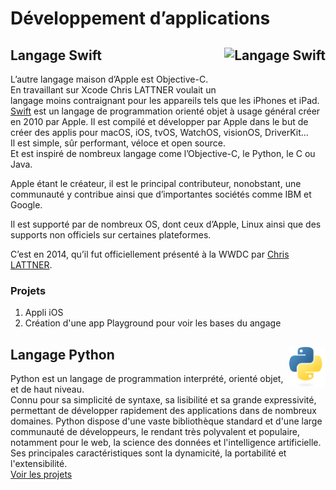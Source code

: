 # **Développement d’applications**
## **Langage Swift** <a href="https://github.com/MiKL5/"><img src="https://upload.wikimedia.org/wikipedia/commons/9/9d/Swift_logo.svg" alt="Langage Swift" align="right" height="64px"></a>
L’autre langage maison d’Apple est Objective-C.  
En travaillant sur Xcode Chris LATTNER voulait un langage moins contraignant pour les appareils tels que les iPhones et iPad.   
[Swift](https://fr.wikipedia.org/wiki/Swift_(langage_d%27Apple)) est un langage de programmation orienté objet à usage général créer en 2010 par Apple. Il est compilé et développer par Apple dans le but de créer des applis pour macOS, iOS, tvOS, WatchOS, visionOS, DriverKit…  
Il est simple, sûr performant, véloce et open source.  
Et est inspiré de nombreux langage come l’Objective-C, le Python, le C ou Java.

Apple étant le créateur, il est le principal contributeur, nonobstant, une communauté y contribue ainsi que d’importantes sociétés comme IBM et Google.

Il est supporté par de nombreux OS, dont ceux d’Apple, Linux ainsi que des supports non officiels sur certaines plateformes.

C’est en 2014, qu’il fut officiellement présenté à la WWDC par [Chris LATTNER](https://fr.wikipedia.org/wiki/Chris_Lattner).

### **Projets**
1. Appli iOS
2. Création d'une app Playground pour voir les bases du angage
<!-- 3. Les opérateurs <kbd>_Wip_</kbd> -->

## **Langage Python** <a href="https://github.com/MiKL5/"><img align="right" src="https://github.com/MiKL5/Python/raw/master/src/images/Python-logo-notext.svg" alt="Python" height="64px"></a>
Python est un langage de programmation interprété, orienté objet, et de haut niveau.  
Connu pour sa simplicité de syntaxe, sa lisibilité et sa grande expressivité, permettant de développer rapidement des applications dans de nombreux domaines. Python dispose d'une vaste bibliothèque standard et d'une large communauté de développeurs, le rendant très polyvalent et populaire, notamment pour le web, la science des données et l'intelligence artificielle. Ses principales caractéristiques sont la dynamicité, la portabilité et l'extensibilité.  
[Voir les projets](https://github.com/MiKL5/Python)